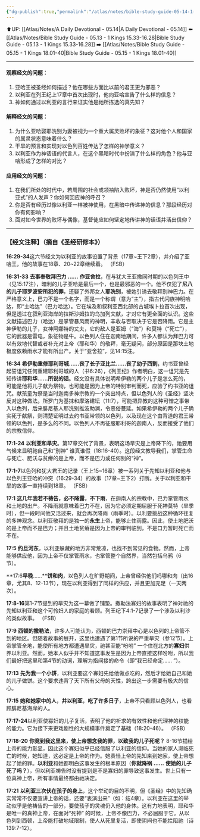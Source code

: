 ```yaml
---
{"dg-publish":true,"permalink":"/atlas/notes/bible-study-guide-05-14-1-kings-16-29-17-24/"}
---
```


⬆️UP: [[Atlas/Notes/A Daily Devotional - 05.14\|A Daily Devotional - 05.14]]
⬅️ [[Atlas/Notes/Bible Study Guide - 05.13 - 1 Kings 15.33-16.28\|Bible Study Guide - 05.13 - 1 Kings 15.33-16.28]]
➡️ [[Atlas/Notes/Bible Study Guide - 05.15 - 1 Kings 18.01-40\|Bible Study Guide - 05.15 - 1 Kings 18.01-40]] 

---

#### 观察经文的问题：
1. 亚哈王被圣经如何描述？他在哪些方面比以前的君王更为邪恶？
2. 以利亚在列王纪上17章中首次出现时，他向亚哈宣告了什么样的信息？
3. 神如何通过以利亚的言行来证实他是祂所拣选的真先知？

#### 解释经文的问题：
1. 为什么亚哈娶耶洗别为妻被视为一个重大属灵败坏的象征？这对他个人和国家的属灵状态意味着什么？
2. 干旱的预言和实现对以色列百姓传达了怎样的神学意义？
3. 以利亚作为神话语的代言人，在这个黑暗时代中扮演了什么样的角色？他与亚哈形成了怎样的对比？

#### 应用经文的问题：
1. 在我们所处的时代中，若周围的社会或领袖陷入败坏，神是否仍然使用“以利亚式”的人发声？你如何回应神的呼召？
2. 你是否有经历过像以利亚一样被神使用，在黑暗中传递神的信息？那段经历对你有何影响？
3. 面对如今世界的败坏与偶像，基督徒应如何坚定地传讲神的话语并活出信仰？


---
### 【经文注释】（摘自《圣经研修本》）

**16:29-34**这六节经文为以利亚的故事设置了背景（17章~王下2章），并介绍了亚哈王，他的故事在18章、20~22章继续着。 （FSB）

**16:31-33** **去事奉敬拜巴力** **……** **作亚舍拉**，在与犹大王亚撒同时期的以色列王中（见15:17注），暗利的儿子亚哈是最后一个，也是最邪恶的一个。他不仅犯了**尼八的儿子耶罗波安所犯的罪**，还娶了外邦女人**耶洗别**，被她引诱去敬拜别神巴力。在严格意义上，巴力不是一个名字，而是一个称谓（意为“主”），指古代闪族神明哈达，即“主哈达”（巴力哈达）。它在埃及和叙利亚西北部的古城埃卜拉首次出现，但是透过在叙利亚海岸的拉斯沙姆拉的乌加列文献，才对它有更全面的认识。这些文献描述巴力（哈达）是掌管暴风雨的神明，丰收与否取决于它是否降雨。它是主神伊勒的儿子，女神阿娜特的丈夫，它的敌人是亚姆（“海”）和莫特（“死亡”），它的武器是雷电，象征物是牛。以色列人住在迦南地期间，许多人都认为拜巴力可以有效地代替或者补充对上帝（耶和华）的敬拜，毫无疑问，部分原因是那块土地极度依赖雨水才能有所出产。关于“亚舍拉”，见14:15注。

**16:34** **希伊勒重修耶利哥城……丧了长子亚比兰……丧了幼子西割**，约书亚曾经起誓诅咒任何重建耶利哥城的人（书6:26），《列王纪》作者明白，这一诅咒是先知传讲**耶和华……所说的话**。经文没有具体说明希伊勒的两个儿子是怎么死的，可能是他将儿子献为祭物，也可能是因为上帝的特别审判而死，应验了约书亚的诅咒。献孩童为祭是当时迦南多神宗教的一个突出特点，但以色列人的《圣经》坚决反对这种做法。所罗门为基抹和摩洛建坛（11:7），可能把异教的这种可憎之事带入以色列，后来腓尼基人耶洗别推波助澜，令恶俗蔓延。如果希伊勒的两个儿子确实死于献祭，则清楚证明过去约书亚带领的以色列，以及现在这个由背道的君王带领的以色列，是多么的不同。以色列人不再征服耶利哥的迦南人，反而接受了他们的宗教信仰。

**17:1-24** **以利亚和旱灾**。第17章交代了背景，表明这场旱灾是上帝降下的，祂要用气候来显明祂自己和“别神” 谁真谁假（18:16-40）。这段经文教导我们，掌管生命与死亡、肥沃与贫瘠的是上帝，而不是巴力或任何别的“神”。

**17:1-7**以色列和犹大君王的记录（王上15~16章）被一系列关于先知以利亚和他与以色列王亚哈的冲突（16:29-34）的故事（17章~王下2）打断。关于以利亚和干旱的故事一直持续到18章。 （FSB）

**17:1** **这几年我若不祷告，必不降露，不下雨**，在迦南人的宗教中，巴力掌管雨水和土地的出产。不降雨就意味着巴力不在，因为它必须定期屈服于死神莫特（旱季时），但一段时间他又活过来，就会再次降雨（雨季时）。以利要挑战这种循环往复的多神观念。以利亚敬拜的是独一的**永生**上帝，能够止住雨露。因此，使土地肥沃的是上帝而不是巴力；并且土地贫瘠是因为上帝的审判临到，不是口力暂时死亡而不在。

**17:5** **约旦河东**，以利亚躲藏的地方非常荒凉，也找不到常见的食物。然而，上帝能够供应他，因为上帝不仅掌管雨水，也掌管整个自然界，当然包括乌鸦（6节）。

**17:6****早晚****……****饼和肉**，以色列人在旷野期间，上帝曾经供他们吗哪和肉（出16章，尤其8、12-13节），现在以利亚得到了同样的供应，并且更加充足（一天两次）。

**17:8-16**第1-7节提到的旱灾为这一幕做了铺垫。撒勒法寡妇的故事表明了神对祂的先知以利亚和这个可怜妇人的家庭的看顾。列王纪下4:1-7记录了一个涉及以利沙的类似故事。 （FSB）

**17:9** **西顿的撒勒法**，许多人可能认为，西顿的巴力崇拜中心是以色列的上帝管不到的地区。但随着故事的展开，这里也遭遇了第1节所说的严重旱灾（参12节）。上帝掌管全地，能使所有地方都遭遇旱灾，祂甚至能“吩咐” 一个住在北方的**寡妇**供养以利亚。然而，她本人似乎并不知道这事发生是因为上帝直接这样吩咐，所以我们最好把这里和第4节的动词，理解为指间接的命令（即“我已经命定…… ”）。

**17:13** **先为我一个小饼**，以利亚要这个寡妇先给他做点吃的，然后才给她自己和她的儿子做饼。这个要求违背了天下所有父母的天性，跨出这一步需要有极大的信心。

**17:15** **她和她家中的人**，**并以利亚**，**吃了许多日子**，上帝不只看顾以色列人，也看顾腓尼基海岸的人。

**17:17-24**以利亚使寡妇的儿子复活，表明了他的祈求的有效性和他代理神的权能的能力。它为接下来更戏剧性的大规模事件奠定了基础（18:20-46）。 （FSB）

**17:18-20** **你竟到我这里来，使上帝想念我的罪，以致我的儿子死呢？** 8-16节描绘上帝的能力彰显，因此这个寡妇似乎已经信服了以利亚的信仰。当她的家人濒临死亡的时候，她知道，这必定是上帝的作为。她责怪上帝的先知来到她家，使上帝想起了她的罪。**以利亚**和她都明白这事发生的根本原因（**你就降祸** **……** **使她的儿子死了吗？**），但以利亚祷告时没有提到是不是寡妇的罪导致这事发生。世上只有一位真神上帝，所有事情最终都由祂决定。

**17:21** **以利亚三次伏在孩子的身上**，这个举动的目的不明，但《圣经》中的先知确实常常不仅要宣讲上帝的话，还要“表演出来”（如：结4章）。以利亚在这里的举动似乎是他祷告的一部分，要使孩子的灵魂仍入他的身体。这有力地表明，耶和华是唯一的真神上帝，在面对“死神” 的时候，上帝不像巴力，不必屈服于它。从以色列到西顿，上帝能打破地域限制，使人从死里复活，即使阴间也不能拦阻祂（诗139:7-12）。